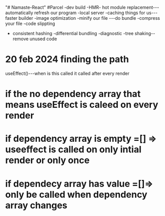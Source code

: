 "# Namaste-React" 
#Parcel 
-dev build 
-HMR- hot module replacement---automatically refresh our program
-local server
-caching things for us---faster builder
-image optimization
-minify our file ---do bundle
-compress your file
-code slippting
- consistent hashing
-differential bundling
-diagnostic
-tree shaking-- remove unused code


# 20 feb 2024 finding the path
useEffect()---when is this called
it called after every render 
# if the no dependency array that means useEffect is caleed on every render
# if dependency array is empty =[] => useeffect is called on only intial render or only once
# if dependecy array has value =[]=> only be called when dependency array  changes

